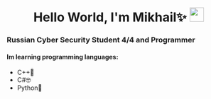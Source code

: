 <h1 align="center">Hello World, I'm Mikhail✨</a> 
<img src="https://github.com/blackcater/blackcater/raw/main/images/Hi.gif" height="32"/></h1>
<h3>Russian Cyber Security Student 4/4 and Programmer</h3>
<h4>Im learning programming languages:</h4>
<ul>
  <li>C++🤕</li>
  <li>C#🤓</li>
  <li>Python🤠</li>
</ul>
